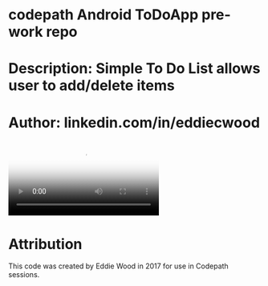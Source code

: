 # codepath Android ToDoApp pre-work repo
# Description: Simple To Do List allows user to add/delete items
# Author: linkedin.com/in/eddiecwood

 <!-- post content -->
<div class="video_container">
  <video controls="controls" allowfullscreen="true" poster="screenShot_todoApp.jpg">
    <source src="screenDemo170127B.mp4" type="video/mp4">
  </video> 
</div>
 <!-- post content -->

# Attribution

This code was created by Eddie Wood in 2017 for use in Codepath sessions.
